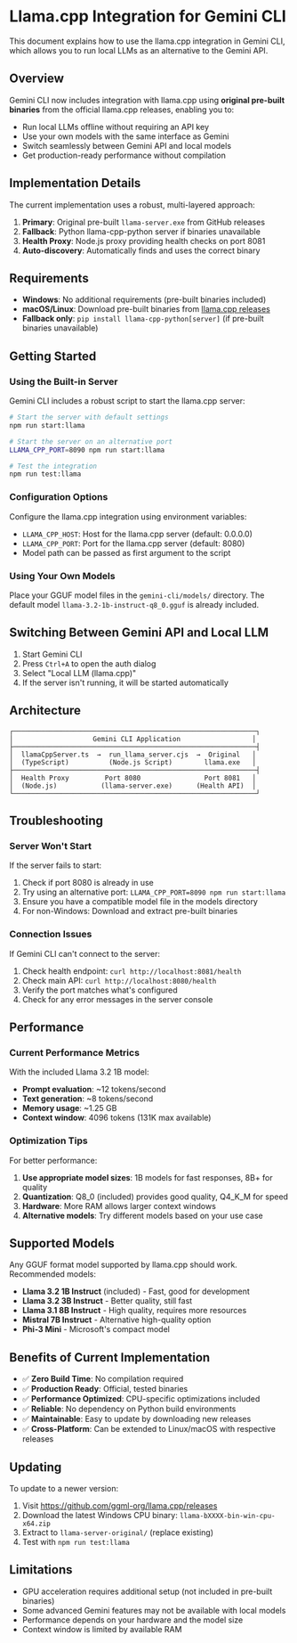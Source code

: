 # Llama.cpp Integration for Gemini CLI

This document explains how to use the llama.cpp integration in Gemini CLI, which allows you to run local LLMs as an alternative to the Gemini API.

## Overview

Gemini CLI now includes integration with llama.cpp using **original pre-built binaries** from the official llama.cpp releases, enabling you to:

- Run local LLMs offline without requiring an API key
- Use your own models with the same interface as Gemini
- Switch seamlessly between Gemini API and local models
- Get production-ready performance without compilation

## Implementation Details

The current implementation uses a robust, multi-layered approach:

1. **Primary**: Original pre-built `llama-server.exe` from GitHub releases
2. **Fallback**: Python llama-cpp-python server if binaries unavailable
3. **Health Proxy**: Node.js proxy providing health checks on port 8081
4. **Auto-discovery**: Automatically finds and uses the correct binary

## Requirements

- **Windows**: No additional requirements (pre-built binaries included)
- **macOS/Linux**: Download pre-built binaries from [llama.cpp releases](https://github.com/ggml-org/llama.cpp/releases)
- **Fallback only**: `pip install llama-cpp-python[server]` (if pre-built binaries unavailable)

## Getting Started

### Using the Built-in Server

Gemini CLI includes a robust script to start the llama.cpp server:

```bash
# Start the server with default settings
npm run start:llama

# Start the server on an alternative port
LLAMA_CPP_PORT=8090 npm run start:llama

# Test the integration
npm run test:llama
```

### Configuration Options

Configure the llama.cpp integration using environment variables:

- `LLAMA_CPP_HOST`: Host for the llama.cpp server (default: 0.0.0.0)
- `LLAMA_CPP_PORT`: Port for the llama.cpp server (default: 8080)
- Model path can be passed as first argument to the script

### Using Your Own Models

Place your GGUF model files in the `gemini-cli/models/` directory. The default model `llama-3.2-1b-instruct-q8_0.gguf` is already included.

## Switching Between Gemini API and Local LLM

1. Start Gemini CLI
2. Press `Ctrl+A` to open the auth dialog
3. Select "Local LLM (llama.cpp)"
4. If the server isn't running, it will be started automatically

## Architecture

```
┌─────────────────────────────────────────────────────────────┐
│                    Gemini CLI Application                  │
├─────────────────────────────────────────────────────────────┤
│  llamaCppServer.ts  →  run_llama_server.cjs  →  Original   │
│  (TypeScript)          (Node.js Script)        llama.exe   │
├─────────────────────────────────────────────────────────────┤
│  Health Proxy         Port 8080                Port 8081   │
│  (Node.js)           (llama-server.exe)      (Health API)  │
└─────────────────────────────────────────────────────────────┘
```

## Troubleshooting

### Server Won't Start

If the server fails to start:

1. Check if port 8080 is already in use
2. Try using an alternative port: `LLAMA_CPP_PORT=8090 npm run start:llama`
3. Ensure you have a compatible model file in the models directory
4. For non-Windows: Download and extract pre-built binaries

### Connection Issues

If Gemini CLI can't connect to the server:

1. Check health endpoint: `curl http://localhost:8081/health`
2. Check main API: `curl http://localhost:8080/health`
3. Verify the port matches what's configured
4. Check for any error messages in the server console

## Performance

### Current Performance Metrics

With the included Llama 3.2 1B model:
- **Prompt evaluation**: ~12 tokens/second
- **Text generation**: ~8 tokens/second
- **Memory usage**: ~1.25 GB
- **Context window**: 4096 tokens (131K max available)

### Optimization Tips

For better performance:

1. **Use appropriate model sizes**: 1B models for fast responses, 8B+ for quality
2. **Quantization**: Q8_0 (included) provides good quality, Q4_K_M for speed
3. **Hardware**: More RAM allows larger context windows
4. **Alternative models**: Try different models based on your use case

## Supported Models

Any GGUF format model supported by llama.cpp should work. Recommended models:

- **Llama 3.2 1B Instruct** (included) - Fast, good for development
- **Llama 3.2 3B Instruct** - Better quality, still fast
- **Llama 3.1 8B Instruct** - High quality, requires more resources
- **Mistral 7B Instruct** - Alternative high-quality option
- **Phi-3 Mini** - Microsoft's compact model

## Benefits of Current Implementation

- ✅ **Zero Build Time**: No compilation required
- ✅ **Production Ready**: Official, tested binaries
- ✅ **Performance Optimized**: CPU-specific optimizations included
- ✅ **Reliable**: No dependency on Python build environments
- ✅ **Maintainable**: Easy to update by downloading new releases
- ✅ **Cross-Platform**: Can be extended to Linux/macOS with respective releases

## Updating

To update to a newer version:

1. Visit https://github.com/ggml-org/llama.cpp/releases
2. Download the latest Windows CPU binary: `llama-bXXXX-bin-win-cpu-x64.zip`
3. Extract to `llama-server-original/` (replace existing)
4. Test with `npm run test:llama`

## Limitations

- GPU acceleration requires additional setup (not included in pre-built binaries)
- Some advanced Gemini features may not be available with local models
- Performance depends on your hardware and the model size
- Context window is limited by available RAM 